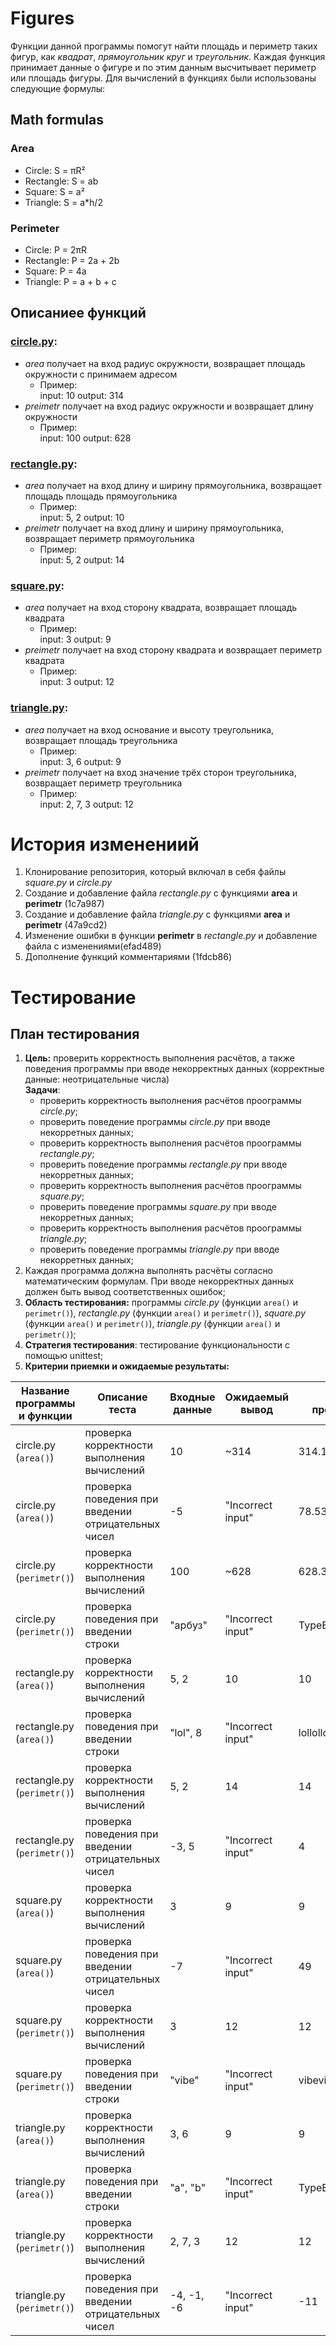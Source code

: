 # **Figures**
Функции данной программы помогут найти площадь и периметр таких фигур, как *квадрат*, *прямоугольник*
*круг* и *треугольник*.
Каждая функция принимает данные о фигуре и по этим данным высчитывает периметр или площадь фигуры.
Для вычислений в функциях были использованы следующие формулы:

## Math formulas
### Area
- Circle: S = πR²
- Rectangle: S = ab
- Square: S = a²
- Triangle: S = a*h/2

### Perimeter
- Circle: P = 2πR
- Rectangle: P = 2a + 2b
- Square: P = 4a
- Triangle: P = a + b + c



## Описаниее функций
### [circle.py](https://github.com/salt-caramel/geometric_lib/edit/labwork_2/circle.py):
- *area* получает на вход радиус окружности, возвращает площадь окружности с принимаем адресом
   - Пример:\
    input: 10    output: 314
- *preimetr* получает на вход радиус окружности и возвращает длину окружности
  - Пример:\
    input: 100      output: 628

### [rectangle.py](https://github.com/salt-caramel/geometric_lib/edit/labwork_2/rectangle.py):
- *area* получает на вход длину и ширину прямоугольника, возвращает площадь площадь прямоугольника 
  - Пример:\
    input: 5, 2        output: 10
- *preimetr* получает на вход длину и ширину прямоугольника, возвращает периметр прямоугольника
   - Пример:\
     input: 5, 2        output: 14

### [square.py](https://github.com/salt-caramel/geometric_lib/edit/labwork_2/square.py):
- *area* получает на вход сторону квадрата, возвращает площадь квадрата
   - Пример:\
     input: 3    output: 9
- *preimetr* получает на вход сторону квадрата и возвращает периметр квадрата
   - Пример:\
     input: 3    output: 12

### [triangle.py](https://github.com/salt-caramel/geometric_lib/edit/labwork_2/triangle.py):
- *area* получает на вход основание и высоту треугольника, возвращает площадь треугольника
   - Пример:\
     input: 3, 6        output: 9
- *preimetr* получает на вход значение трёх сторон треугольника, возвращает периметр треугольника
   - Пример:\
     input: 2, 7, 3        output: 12


# История изменениий

1. Клонирование репозитория, который включал в себя файлы *square.py* и *circle.py*
2. Создание и добавление файла *rectangle.py* с функциями **area** и **perimetr** (1c7a987)
3. Создание и добавление файла *triangle.py* с функциями **area** и **perimetr** (47a9cd2)
4. Изменение ошибки в функции **perimetr** в *rectangle.py* и добавление файла с изменениями(efad489)
5. Дополнение функций комментариями (1fdcb86)


# Тестирование

## План тестирования

1. **Цель:** проверить корректность выполнения расчётов, а также поведения программы при вводе некорректных данных (корректные данные: неотрицательные числа)\
**Задачи**:
   - проверить корректность выполнения расчётов проограммы *circle.py*;
    - проверить поведение программы *circle.py* при вводе некорретных данных; 
    - проверить корректность выполнения расчётов проограммы *rectangle.py*;
    - проверить поведение программы *rectangle.py* при вводе некорретных данных; 
    - проверить корректность выполнения расчётов проограммы *square.py*;
    - проверить поведение программы *square.py* при вводе некорретных данных; 
    - проверить корректность выполнения расчётов проограммы *triangle.py*;
    - проверить поведение программы *triangle.py* при вводе некорретных данных; 
2. Каждая программа должна выполнять расчёты согласно математическим формулам. При вводе некорректных данных должен быть вывод соответственных ошибок;
3. **Область тестирования:** программы *circle.py* (функции `area()` и `perimetr()`), *rectangle.py* (функции `area()` и `perimetr()`), *square.py* (функции `area()` и `perimetr()`), *triangle.py* (функции `area()` и `perimetr()`);
4. **Стратегия тестирования**: тестирование функциональности с помощью unittest;
5. **Критерии приемки и ожидаемые результаты:**
 
 | Название программы и функции |                           Описание теста           | Входные данные | Ожидаемый вывод | Вывод программы        |Вердикт | дата проведения тестов |
 | ---------------------------- | -------------------------------------------------- | -------------- | --------------- | -----------------------|------- | ---------------------- |
 | сircle.py (`area()`)         | проверка корректности выполнения вычислений        |       10       |       ~314      |        314.159         |   OK   |       14.11.2024       |
 | сircle.py (`area()`)         | проверка поведения при введении отрицательных чисел|       -5       |"Incorrect input"|        78.5398         |Warning |       14.11.2024       |
 | сircle.py (`perimetr()`)     | проверка корректности выполнения вычислений        |       100      |       ~628      |       628.3185         |   OK   |       14.11.2024       |
 | сircle.py (`perimetr()`)     | проверка поведения при введении строки             |     "арбуз"    |"Incorrect input"|       TypeError        |Warning |       14.11.2024       |
 | rectangle.py (`area()`)      | проверка корректности выполнения вычислений        |       5, 2     |        10       |          10            |   OK   |       14.11.2024       |
 | rectangle.py (`area()`)      | проверка поведения при введении строки             |    "lol", 8    |"Incorrect input"|lollollollollollollollol|Warning |       14.11.2024       |
 | rectangle.py (`perimetr()`)  | проверка корректности выполнения вычислений        |       5, 2     |        14       |          14            |   OK   |       14.11.2024       |
 | rectangle.py (`perimetr()`)  | проверка поведения при введении отрицательных чисел|      -3, 5     |"Incorrect input"|          4             |Warning |       14.11.2024       |
 | square.py (`area()`)         | проверка корректности выполнения вычислений        |        3       |        9        |          9             |   OK   |       14.11.2024       |
 | square.py (`area()`)         | проверка поведения при введении отрицательных чисел|       -7       |"Incorrect input"|          49            |Warning |       14.11.2024       |
 | square.py (`perimetr()`)     | проверка корректности выполнения вычислений        |        3       |        12       |          12            |   OK   |       14.11.2024       |
 | square.py (`perimetr()`)     | проверка поведения при введении строки             |      "vibe"    |"Incorrect input"|   vibevibevibevibe     |Warning |       14.11.2024       |                
 | triangle.py (`area()`)       | проверка корректности выполнения вычислений        |       3, 6     |         9       |          9             |   OK   |       14.11.2024       |                  
 | triangle.py (`area()`)       | проверка поведения при введении строки             |     "a", "b"   |"Incorrect input"|       TypeError        |Warning |       14.11.2024       |                
 | triangle.py (`perimetr()`)   | проверка корректности выполнения вычислений        |      2, 7, 3   |        12       |          12            |   OK   |       14.11.2024       |
 | triangle.py (`perimetr()`)   | проверка поведения при введении отрицательных чисел|    -4, -1, -6  |"Incorrect input"|         -11            |Warning |       14.11.2024       |